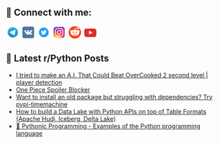 ## 🔎 Connect with me:
[<img src="https://github.com/bullbesh/bullbesh/blob/main/images/Telegram.png" width="32" height="32" />](https://t.me/bullbesh)
[<img src="https://github.com/bullbesh/bullbesh/blob/main/images/VK.png" width="32" height="32" />](https://vk.com/bullbesh)
[<img src="https://github.com/bullbesh/bullbesh/blob/main/images/Twitter.png" width="32" height="32" />](https://twitter.com/bullbesh1)
[<img src="https://github.com/bullbesh/bullbesh/blob/main/images/Instagram.png" width="32" height="32" />](https://www.instagram.com/bullbesh)
[<img src="https://github.com/bullbesh/bullbesh/blob/main/images/Reddit.png" width="32" height="32" />](https://www.reddit.com/user/bullbesh)
[<img src="https://github.com/bullbesh/bullbesh/blob/main/images/YouTube.png" width="32" height="32" />](https://www.youtube.com/channel/UCtfjRs6uzgq5mfm8S06WTcg)

## 📕 Latest r/Python Posts
<!-- BLOG-POST-LIST:START -->
- [I tried to make an A.I. That Could Beat OverCooked 2 second level | player detection](https://www.reddit.com/r/Python/comments/wy2f6g/i_tried_to_make_an_ai_that_could_beat_overcooked/)
- [One Piece Spoiler Blocker](https://www.reddit.com/r/Python/comments/wy272s/one_piece_spoiler_blocker/)
- [Want to install an old package but struggling with dependencies? Try pypi-timemachine](https://www.reddit.com/r/Python/comments/wy1xy1/want_to_install_an_old_package_but_struggling/)
- [How to build a Data Lake with Python APIs on top of Table Formats &lpar;Apache Hudi, Iceberg, Delta Lake&rpar;](https://www.reddit.com/r/Python/comments/wy17z8/how_to_build_a_data_lake_with_python_apis_on_top/)
- [🐍 Pythonic Programming - Examples of the Python programming language](https://www.reddit.com/r/Python/comments/wxy2o9/pythonic_programming_examples_of_the_python/)
<!-- BLOG-POST-LIST:END -->

